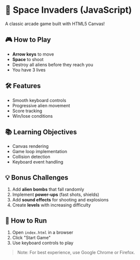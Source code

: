 # 👾 Space Invaders (JavaScript)

A classic arcade game built with HTML5 Canvas!

## 🎮 How to Play
- **Arrow keys** to move
- **Space** to shoot
- Destroy all aliens before they reach you
- You have 3 lives

## 🛠 Features
- Smooth keyboard controls
- Progressive alien movement
- Score tracking
- Win/lose conditions

## 📚 Learning Objectives
- Canvas rendering
- Game loop implementation
- Collision detection
- Keyboard event handling

## 💡 Bonus Challenges
1. Add **alien bombs** that fall randomly
2. Implement **power-ups** (fast shots, shields)
3. Add **sound effects** for shooting and explosions
4. Create **levels** with increasing difficulty

## 🚀 How to Run
1. Open `index.html` in a browser
2. Click "Start Game"
3. Use keyboard controls to play

> Note: For best experience, use Google Chrome or Firefox.